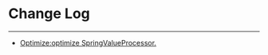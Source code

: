 # Change Log
---

- [Optimize:optimize SpringValueProcessor.](https://github.com/Tencent/spring-cloud-tencent/pull/655)
